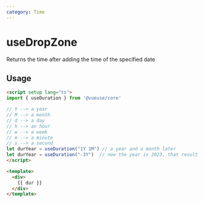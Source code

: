 ```yaml
---
category: Time
---
```


# useDropZone

Returns the time after adding the time of the specified date

## Usage

```html
<script setup lang="ts">
import { useDuration } from '@vueuse/core'

// Y --> a year
// M --> a month
// d --> a day
// h --> an hour
// w --> a week
// m --> a minute
// s --> a second
let durYear = useDuration("1Y 1M") // a year and a month later
let durYear = useDuration("-3Y")  // now the year is 2023, that result will be return 2020 Date Object
</script>

<template>
  <div>
    {{ dur }}
  </div>
</template>
```
